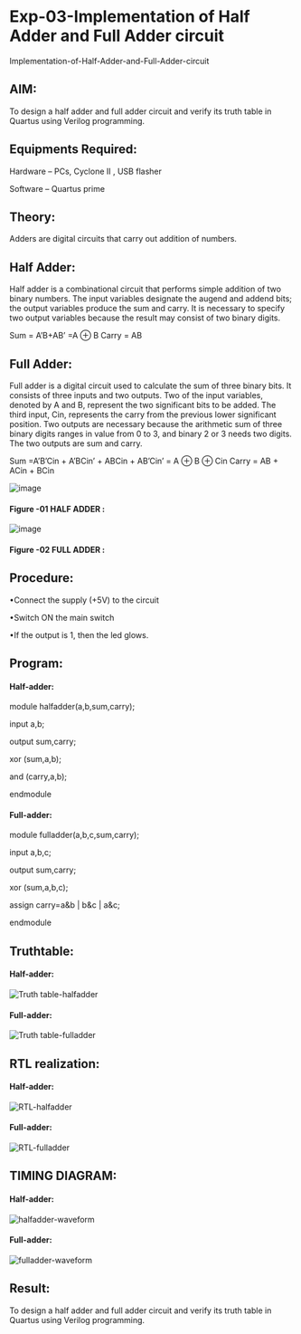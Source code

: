 # Exp-03-Implementation of Half Adder and Full Adder circuit

  Implementation-of-Half-Adder-and-Full-Adder-circuit
  
## AIM:

To design a half adder and full adder circuit and verify its truth table in Quartus using Verilog programming.

## Equipments Required:

Hardware – PCs, Cyclone II , USB flasher

Software – Quartus prime

## Theory:

Adders are digital circuits that carry out addition of numbers.

## Half Adder:

Half adder is a combinational circuit that performs simple addition of two binary numbers. The input variables designate the augend and addend bits; the output variables produce the sum and carry. It is necessary to specify two output variables because the result may consist of two binary digits.

Sum = A’B+AB’ =A ⊕ B Carry = AB

## Full Adder:

Full adder is a digital circuit used to calculate the sum of three binary bits. It consists of three inputs and two outputs. Two of the input variables, denoted by A and B, represent the two significant bits to be added. The third input, Cin, represents the carry from the previous lower significant position. Two outputs are necessary because the arithmetic sum of three binary digits ranges in value from 0 to 3, and binary 2 or 3 needs two digits. The two outputs are sum and carry.

Sum =A’B’Cin + A’BCin’ + ABCin + AB’Cin’ = A ⊕ B ⊕ Cin Carry = AB + ACin + BCin

 ![image](https://user-images.githubusercontent.com/36288975/163552156-a13e5a56-c638-4110-97d9-8896907c8d25.png)

#### Figure -01 HALF ADDER :


![image](https://user-images.githubusercontent.com/36288975/163552057-b3547877-6d07-45b4-b7e0-bcfebfad9e1d.png)

#### Figure -02 FULL ADDER :

## Procedure:

•Connect the supply (+5V) to the circuit

•Switch ON the main switch

•If the output is 1, then the led glows.

## Program:

#### Half-adder:

module halfadder(a,b,sum,carry);

input a,b;

output sum,carry;

xor (sum,a,b);

and (carry,a,b);

endmodule

#### Full-adder:

module fulladder(a,b,c,sum,carry);

input a,b,c;

output sum,carry;

xor (sum,a,b,c);

assign carry=a&b | b&c | a&c;

endmodule

## Truthtable:

#### Half-adder:

![Truth table-halfadder](https://github.com/anandarakshan/Exp-02-Implementation-of-Half-Adder-and-Full-Adder-circuit/assets/139217934/3b915795-1807-47ef-aefb-c6baedc0fa98)

#### Full-adder:

![Truth table-fulladder](https://github.com/anandarakshan/Exp-02-Implementation-of-Half-Adder-and-Full-Adder-circuit/assets/139217934/d1fe435a-cf38-441c-b8d2-0421ee914b38)

## RTL realization:

#### Half-adder:

![RTL-halfadder](https://github.com/anandarakshan/Exp-02-Implementation-of-Half-Adder-and-Full-Adder-circuit/assets/139217934/ef77bab0-c8aa-42e2-8be0-b0c359fbc987)

#### Full-adder:

![RTL-fulladder](https://github.com/anandarakshan/Exp-02-Implementation-of-Half-Adder-and-Full-Adder-circuit/assets/139217934/0bc8d450-9831-49c1-a185-960faa6ee5a5)

## TIMING DIAGRAM:

#### Half-adder:

![halfadder-waveform](https://github.com/anandarakshan/Exp-02-Implementation-of-Half-Adder-and-Full-Adder-circuit/assets/139217934/d14a0c56-9ab5-46ff-8253-ccfdc7d309fd)

#### Full-adder:

![fulladder-waveform](https://github.com/anandarakshan/Exp-02-Implementation-of-Half-Adder-and-Full-Adder-circuit/assets/139217934/db72b1d0-10da-448e-85f0-a771ee227e5c)

## Result:

To design a half adder and full adder circuit and verify its truth table in Quartus using Verilog programming.
